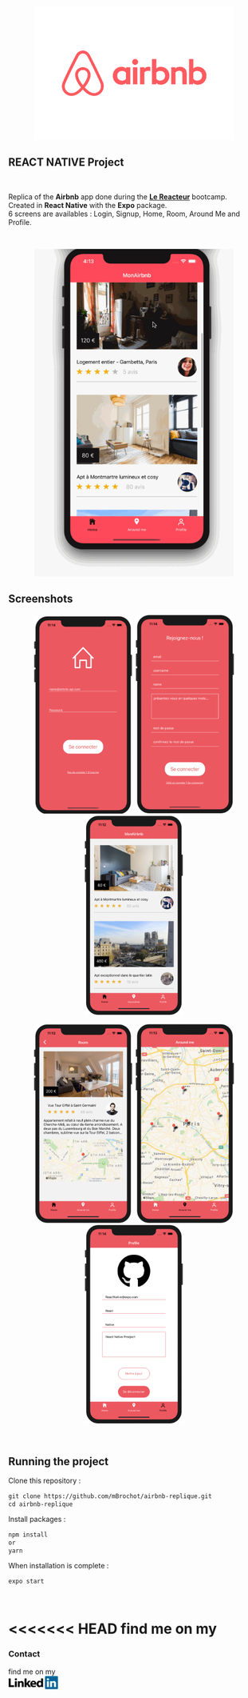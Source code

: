 <p align="center">
<img img width="400"
  src="https://github.com/mBrochot/airbnb-replique/blob/master/preview/airbnb-logo.png">
</p>

## REACT NATIVE Project

<br/>

Replica of the **Airbnb** app done during the **[Le Reacteur](https://www.lereacteur.io/)** bootcamp.<br/>
Created in **React Native** with the **Expo** package.<br/>
6 screens are availables : Login, Signup, Home, Room, Around Me and Profile.

<br/>

<p align="center">
<img img width="400"
  src="https://github.com/mBrochot/airbnb-replique/blob/master/preview/airbnb.gif">
</p>


## Screenshots

<p align="center">
	<img img width="200"
  src="https://github.com/mBrochot/airbnb-replique/blob/master/preview/capture1.png">
	<img img width="200"
  src="https://github.com/mBrochot/airbnb-replique/blob/master/preview/capture2.png">
  <img img width="200"
  src="https://github.com/mBrochot/airbnb-replique/blob/master/preview/capture3.png">  
</p>
<p align="center">
<img img width="200"
  src="https://github.com/mBrochot/airbnb-replique/blob/master/preview/capture4.png">
  <img img width="200"
  src="https://github.com/mBrochot/airbnb-replique/blob/master/preview/capture5.png">
  <img img width="200"
  src="https://github.com/mBrochot/airbnb-replique/blob/master/preview/capture6.png">
</p>

<br/>

## Running the project

Clone this repository :

```
git clone https://github.com/mBrochot/airbnb-replique.git
cd airbnb-replique
```

Install packages :

```
npm install
or
yarn
```

When installation is complete :

```bash
expo start
```

<br/>

<<<<<<< HEAD
find me on my
=======
### Contact

find me on my <br/>
<a href="https://www.linkedin.com/in/mathieu-brochot/"><img img width="100"
  src="https://github.com/mBrochot/airbnb-replique/blob/master/preview/linkedIn.png"></a>
